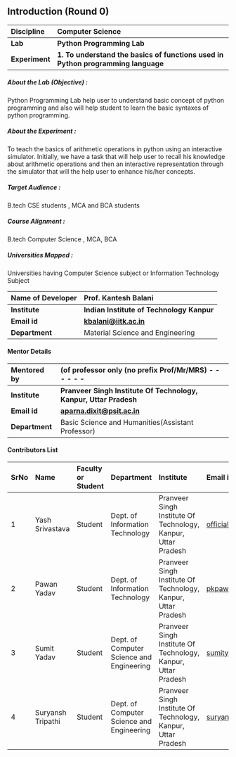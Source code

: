 ## Introduction (Round 0)



<b>Discipline | <b>Computer Science
:--|:--|
<b> Lab | <b> Python Programming Lab
<b> Experiment|     <b> 1. To understand the basics of functions used in Python programming language

<h5> About the Lab (Objective) : </h5>

Python Programming Lab help user to understand basic concept of python programming and also will help student to learn the basic syntaxes of python programming.  

<h5> About the Experiment : </h5>

To teach the basics of arithmetic operations in python using an interactive simulator.
Initially, we have a task that will help
user to recall his knowledge about arithmetic operations and then an interactive
representation through the simulator that will the help user to enhance his/her concepts.

<h5> Target Audience : </h5>

B.tech CSE students , MCA and BCA students

<h5> Course Alignment : </h5>

B.tech Computer Science , MCA, BCA

<h5> Universities Mapped : </h5>

Universities having Computer Science subject or Information Technology Subject

<b>Name of Developer | <b> Prof. Kantesh Balani
:--|:--|
<b> Institute | <b> Indian Institute of Technology Kanpur
<b> Email id|     <b> kbalani@iitk.ac.in
<b> Department | Material Science and Engineering 

#### Mentor Details

<b>Mentored by | <b> (of professor only (no prefix Prof/Mr/MRS) - - - - - -
:--|:--|
<b> Institute | <b> Pranveer Singh Institute Of Technology, Kanpur, Uttar Pradesh
<b> Email id|     <b> aparna.dixit@psit.ac.in 
<b> Department | Basic Science and Humanities(Assistant Professor)

#### Contributors List

SrNo | Name | Faculty or Student | Department| Institute | Email id
:--|:--|:--|:--|:--|:--|
1 | Yash Srivastava | Student | Dept. of Information Technology | Pranveer Singh Institute Of Technology, Kanpur, Uttar Pradesh | officialyash2616@gmail.com
2 | Pawan Yadav | Student | Dept. of Information Technology | Pranveer Singh Institute Of Technology, Kanpur, Uttar Pradesh | pkpawan954@gmail.com
3 | Sumit Yadav | Student | Dept. of Computer Science and Engineering | Pranveer Singh Institute Of Technology, Kanpur, Uttar Pradesh | sumityadav2408@gmail.com
4 | Suryansh Tripathi | Student | Dept. of Computer Science and Engineering | Pranveer Singh Institute Of Technology, Kanpur, Uttar Pradesh | suryansh1004@gmail.com



